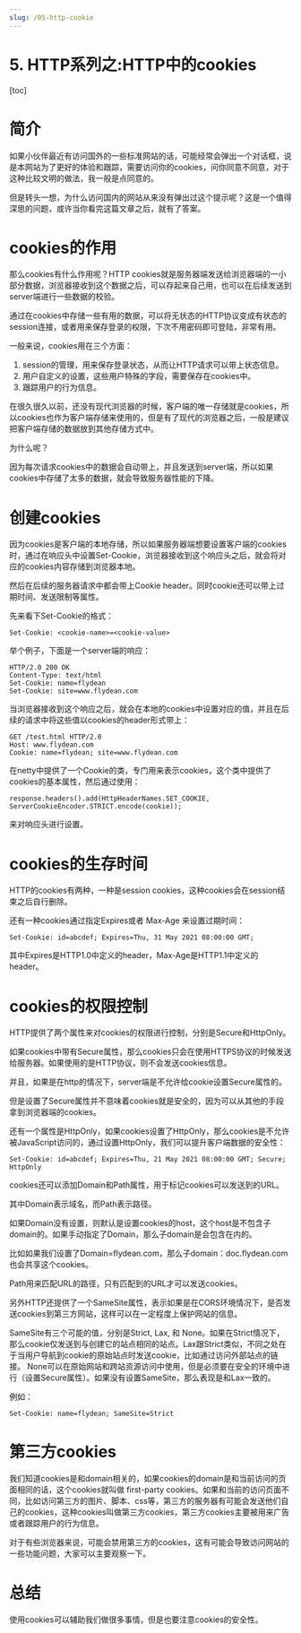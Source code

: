 ```yaml
---
slug: /05-http-cookie
---
```


# 5. HTTP系列之:HTTP中的cookies

[toc]

# 简介

如果小伙伴最近有访问国外的一些标准网站的话，可能经常会弹出一个对话框，说是本网站为了更好的体验和跟踪，需要访问你的cookies，问你同意不同意，对于这种比较文明的做法，我一般是点同意的。

但是转头一想，为什么访问国内的网站从来没有弹出过这个提示呢？这是一个值得深思的问题，或许当你看完这篇文章之后，就有了答案。

# cookies的作用

那么cookies有什么作用呢？HTTP cookies就是服务器端发送给浏览器端的一小部分数据，浏览器接收到这个数据之后，可以存起来自己用，也可以在后续发送到server端进行一些数据的校验。

通过在cookies中存储一些有用的数据，可以将无状态的HTTP协议变成有状态的session连接，或者用来保存登录的权限，下次不用密码即可登陆，非常有用。

一般来说，cookies用在三个方面：

1. session的管理，用来保存登录状态，从而让HTTP请求可以带上状态信息。
2. 用户自定义的设置，这些用户特殊的字段，需要保存在cookies中。
3. 跟踪用户的行为信息。

在很久很久以前，还没有现代浏览器的时候，客户端的唯一存储就是cookies，所以cookies也作为客户端存储来使用的，但是有了现代的浏览器之后，一般是建议把客户端存储的数据放到其他存储方式中。

为什么呢？

因为每次请求cookies中的数据会自动带上，并且发送到server端，所以如果cookies中存储了太多的数据，就会导致服务器性能的下降。

# 创建cookies

因为cookies是客户端的本地存储，所以如果服务器端想要设置客户端的cookies时，通过在响应头中设置Set-Cookie，浏览器接收到这个响应头之后，就会将对应的cookies内容存储到浏览器本地。

然后在后续的服务器请求中都会带上Cookie header。同时cookie还可以带上过期时间、发送限制等属性。

先来看下Set-Cookie的格式：

```
Set-Cookie: <cookie-name>=<cookie-value>
```

举个例子，下面是一个server端的响应：

```
HTTP/2.0 200 OK
Content-Type: text/html
Set-Cookie: name=flydean
Set-Cookie: site=www.flydean.com

```

当浏览器接收到这个响应之后，就会在本地的cookies中设置对应的值，并且在后续的请求中将这些值以cookies的header形式带上：

```
GET /test.html HTTP/2.0
Host: www.flydean.com
Cookie: name=flydean; site=www.flydean.com
```

在netty中提供了一个Cookie的类，专门用来表示cookies，这个类中提供了cookies的基本属性，然后通过使用：

```
response.headers().add(HttpHeaderNames.SET_COOKIE, ServerCookieEncoder.STRICT.encode(cookie));

```

来对响应头进行设置。

# cookies的生存时间

HTTP的cookies有两种，一种是session cookies，这种cookies会在session结束之后自行删除。

还有一种cookies通过指定Expires或者 Max-Age 来设置过期时间：

```
Set-Cookie: id=abcdef; Expires=Thu, 31 May 2021 08:00:00 GMT;
```

其中Expires是HTTP1.0中定义的header，Max-Age是HTTP1.1中定义的header。

# cookies的权限控制

HTTP提供了两个属性来对cookies的权限进行控制，分别是Secure和HttpOnly。

如果cookies中带有Secure属性，那么cookies只会在使用HTTPS协议的时候发送给服务器。如果使用的是HTTP协议，则不会发送cookies信息。

并且，如果是在http的情况下，server端是不允许给cookie设置Secure属性的。

但是设置了Secure属性并不意味着cookies就是安全的，因为可以从其他的手段拿到浏览器端的cookies。

还有一个属性是HttpOnly，如果cookies设置了HttpOnly，那么cookies是不允许被JavaScript访问的，通过设置HttpOnly，我们可以提升客户端数据的安全性：

```
Set-Cookie: id=abcdef; Expires=Thu, 21 May 2021 08:00:00 GMT; Secure; HttpOnly
```

cookies还可以添加Domain和Path属性，用于标记cookies可以发送到的URL。

其中Domain表示域名，而Path表示路径。

如果Domain没有设置，则默认是设置cookies的host，这个host是不包含子domain的。如果手动指定了Domain，那么子domain是会包含在内的。

比如如果我们设置了Domain=flydean.com，那么子domain：doc.flydean.com也会共享这个cookies。

Path用来匹配URL的路径，只有匹配到的URL才可以发送cookies。

另外HTTP还提供了一个SameSite属性，表示如果是在CORS环境情况下，是否发送cookies到第三方网站，这样可以在一定程度上保护网站的信息。

SameSite有三个可能的值，分别是Strict, Lax, 和 None。如果在Strict情况下，那么cookie仅发送到与创建它的站点相同的站点。Lax跟Strict类似，不同之处在于当用户导航到cookie的原始站点时发送cookie，比如通过访问外部站点的链接。 None可以在原始网站和跨站资源访问中使用，但是必须要在安全的环境中进行（设置Secure属性）。如果没有设置SameSite，那么表现是和Lax一致的。

例如：

```
Set-Cookie: name=flydean; SameSite=Strict
```

# 第三方cookies

我们知道cookies是和domain相关的，如果cookies的domain是和当前访问的页面相同的话，这个cookies就叫做 first-party cookies。如果和当前的访问页面不同，比如访问第三方的图片、脚本、css等，第三方的服务器有可能会发送他们自己的cookies，这种cookies叫做第三方cookies，第三方cookies主要被用来广告或者跟踪用户的行为信息。

对于有些浏览器来说，可能会禁用第三方的cookies，这有可能会导致访问网站的一些功能问题，大家可以主要观察一下。

# 总结

使用cookies可以辅助我们做很多事情，但是也要注意cookies的安全性。




